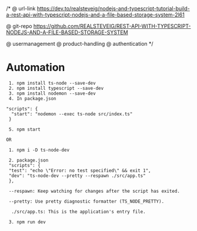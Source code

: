 /*
@ url-link
https://dev.to/realsteveig/nodejs-and-typescript-tutorial-build-a-rest-api-with-typescript-nodejs-and-a-file-based-storage-system-2l61


@ git-repo
https://github.com/REALSTEVEIG/REST-API-WITH-TYPESCRIPT-NODEJS-AND-A-FILE-BASED-STORAGE-SYSTEM

@ usermanagement
@ product-handling
@ authentication 
*/

# Automation
```
 1. npm install ts-node --save-dev
 2. npm install typescript --save-dev
 3. npm install nodemon --save-dev
 4. In package.json 

"scripts": {
  "start": "nodemon --exec ts-node src/index.ts"
 }

 5. npm start

OR

 1. npm i -D ts-node-dev

 2. package.json 
 "scripts": {
 "test": "echo \"Error: no test specified\" && exit 1",
 "dev": "ts-node-dev --pretty --respawn ./src/app.ts"
 },

 --respawn: Keep watching for changes after the script has exited.

 --pretty: Use pretty diagnostic formatter (TS_NODE_PRETTY).

  ./src/app.ts: This is the application's entry file.

 3. npm run dev
```
